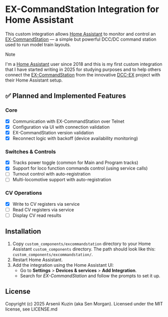 # EX-CommandStation Integration for Home Assistant
This custom integration allows [Home Assistant](https://www.home-assistant.io/) to monitor and control an [EX-CommandStation](https://dcc-ex.com/ex-commandstation/index.html) — a simple but powerful DCC/DC command station used to run model train layouts.

> [!NOTE]
> I'm a [Home Assistant](https://www.home-assistant.io/) user since 2018 and this is my first custom integration that I have started writing in 2025 for studying purposes and to help others connect the [EX-CommandStation](https://dcc-ex.com/ex-commandstation/index.html) from the innovative [DCC-EX](https://dcc-ex.com/) project with their Home Assistant setup.

## ✅ Planned and Implemented Features

### Core
- [x] Communication with EX-CommandStation over Telnet
- [x] Configuration via UI with connection validation
- [x] EX-CommandStation version validation
- [x] Reconnect logic with backoff (device availability monitoring)

### Switches & Controls
- [x] Tracks power toggle (common for Main and Program tracks)
- [x] Support for loco function commands control (using service calls)
- [ ] Turnout control with auto-registration
- [ ] Multi-locomotive support with auto-registration

### CV Operations
- [x] Write to CV registers via service
- [ ] Read CV registers via service
- [ ] Display CV read results

## Installation
1. Copy `custom_components/excommandstation` directory to your Home Assistant `custom_components` directory. The path should look like this: `custom_components/excommandstation/`.
2. Restart Home Assistant.
3. Add the integration using the Home Assistant UI:
   - Go to **Settings** > **Devices & services** > **Add Integration**.
   - Search for *EX-CommandStation* and follow the prompts to set it up.

## License
Copyright (c) 2025 Arsenii Kuzin (aka Sen Morgan). Licensed under the MIT license, see LICENSE.md
